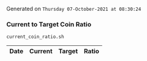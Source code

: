 Generated on `Thursday 07-October-2021 at 08:30:24`

### Current to Target Coin Ratio
`current_coin_ratio.sh`

Date|Current|Target|Ratio
---|---|---|---
